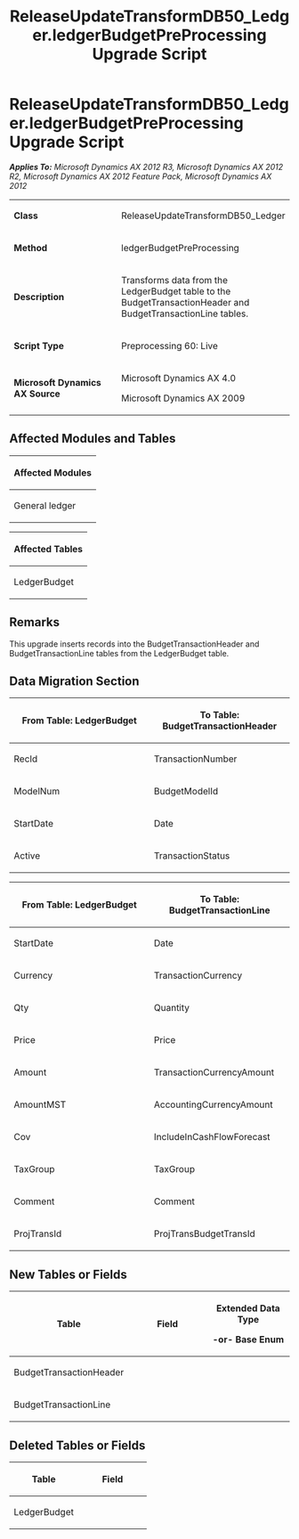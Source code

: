﻿---
title: ReleaseUpdateTransformDB50_Ledger.ledgerBudgetPreProcessing Upgrade Script
TOCTitle: ReleaseUpdateTransformDB50_Ledger.ledgerBudgetPreProcessing Upgrade Script
ms:assetid: 8f46b7be-c18f-1313-4af6-61770e9371f6
ms:mtpsurl: https://msdn.microsoft.com/en-us/library/JJ736534(v=AX.60)
ms:contentKeyID: 49709722
ms.date: 05/18/2015
mtps_version: v=AX.60
---

# ReleaseUpdateTransformDB50\_Ledger.ledgerBudgetPreProcessing Upgrade Script 


_**Applies To:** Microsoft Dynamics AX 2012 R3, Microsoft Dynamics AX 2012 R2, Microsoft Dynamics AX 2012 Feature Pack, Microsoft Dynamics AX 2012_

<table>
<colgroup>
<col style="width: 50%" />
<col style="width: 50%" />
</colgroup>
<tbody>
<tr class="odd">
<td><p><strong>Class</strong></p></td>
<td><p>ReleaseUpdateTransformDB50_Ledger</p></td>
</tr>
<tr class="even">
<td><p><strong>Method</strong></p></td>
<td><p>ledgerBudgetPreProcessing</p></td>
</tr>
<tr class="odd">
<td><p><strong>Description</strong></p></td>
<td><p>Transforms data from the LedgerBudget table to the BudgetTransactionHeader and BudgetTransactionLine tables.</p></td>
</tr>
<tr class="even">
<td><p><strong>Script Type</strong></p></td>
<td><p>Preprocessing 60: Live</p></td>
</tr>
<tr class="odd">
<td><p><strong>Microsoft Dynamics AX Source</strong></p></td>
<td><p>Microsoft Dynamics AX 4.0</p>
<p>Microsoft Dynamics AX 2009</p></td>
</tr>
</tbody>
</table>


## Affected Modules and Tables

<table>
<colgroup>
<col style="width: 100%" />
</colgroup>
<thead>
<tr class="header">
<th><p>Affected Modules</p></th>
</tr>
</thead>
<tbody>
<tr class="odd">
<td><p>General ledger</p></td>
</tr>
</tbody>
</table>


<table>
<colgroup>
<col style="width: 100%" />
</colgroup>
<thead>
<tr class="header">
<th><p>Affected Tables</p></th>
</tr>
</thead>
<tbody>
<tr class="odd">
<td><p>LedgerBudget</p></td>
</tr>
</tbody>
</table>


## Remarks

This upgrade inserts records into the BudgetTransactionHeader and BudgetTransactionLine tables from the LedgerBudget table.

## Data Migration Section

<table>
<colgroup>
<col style="width: 50%" />
<col style="width: 50%" />
</colgroup>
<thead>
<tr class="header">
<th><p>From Table: LedgerBudget</p></th>
<th><p>To Table: BudgetTransactionHeader</p></th>
</tr>
</thead>
<tbody>
<tr class="odd">
<td><p>RecId</p></td>
<td><p>TransactionNumber</p></td>
</tr>
<tr class="even">
<td><p>ModelNum</p></td>
<td><p>BudgetModelId</p></td>
</tr>
<tr class="odd">
<td><p>StartDate</p></td>
<td><p>Date</p></td>
</tr>
<tr class="even">
<td><p>Active</p></td>
<td><p>TransactionStatus</p></td>
</tr>
</tbody>
</table>


<table>
<colgroup>
<col style="width: 50%" />
<col style="width: 50%" />
</colgroup>
<thead>
<tr class="header">
<th><p>From Table: LedgerBudget</p></th>
<th><p>To Table: BudgetTransactionLine</p></th>
</tr>
</thead>
<tbody>
<tr class="odd">
<td><p>StartDate</p></td>
<td><p>Date</p></td>
</tr>
<tr class="even">
<td><p>Currency</p></td>
<td><p>TransactionCurrency</p></td>
</tr>
<tr class="odd">
<td><p>Qty</p></td>
<td><p>Quantity</p></td>
</tr>
<tr class="even">
<td><p>Price</p></td>
<td><p>Price</p></td>
</tr>
<tr class="odd">
<td><p>Amount</p></td>
<td><p>TransactionCurrencyAmount</p></td>
</tr>
<tr class="even">
<td><p>AmountMST</p></td>
<td><p>AccountingCurrencyAmount</p></td>
</tr>
<tr class="odd">
<td><p>Cov</p></td>
<td><p>IncludeInCashFlowForecast</p></td>
</tr>
<tr class="even">
<td><p>TaxGroup</p></td>
<td><p>TaxGroup</p></td>
</tr>
<tr class="odd">
<td><p>Comment</p></td>
<td><p>Comment</p></td>
</tr>
<tr class="even">
<td><p>ProjTransId</p></td>
<td><p>ProjTransBudgetTransId</p></td>
</tr>
</tbody>
</table>


## New Tables or Fields

<table>
<colgroup>
<col style="width: 33%" />
<col style="width: 33%" />
<col style="width: 33%" />
</colgroup>
<thead>
<tr class="header">
<th><p>Table</p></th>
<th><p>Field</p></th>
<th><p>Extended Data Type</p>
<p>-or- Base Enum</p></th>
</tr>
</thead>
<tbody>
<tr class="odd">
<td><p>BudgetTransactionHeader</p></td>
<td><p></p></td>
<td><p></p></td>
</tr>
<tr class="even">
<td><p>BudgetTransactionLine</p></td>
<td><p></p></td>
<td><p></p></td>
</tr>
</tbody>
</table>


## Deleted Tables or Fields

<table>
<colgroup>
<col style="width: 50%" />
<col style="width: 50%" />
</colgroup>
<thead>
<tr class="header">
<th><p>Table</p></th>
<th><p>Field</p></th>
</tr>
</thead>
<tbody>
<tr class="odd">
<td><p>LedgerBudget</p></td>
<td><p></p></td>
</tr>
</tbody>
</table>

  


